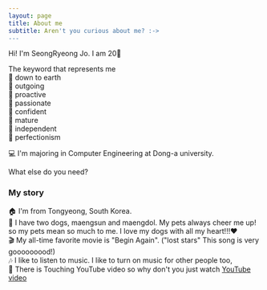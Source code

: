 ```yaml
---
layout: page
title: About me
subtitle: Aren't you curious about me? :->
---
```


Hi! I'm SeongRyeong Jo. I am 20👼

The keyword that represents me  
  🙋 down to earth   
  🙋 outgoing   
  🙋 proactive   
  🙋 passionate   
  🙋 confident   
  🙋 mature   
  🙋 independent    
  🙋 perfectionism   

💻 I'm majoring in Computer Engineering at Dong-a university.

What else do you need?

### My story

🏠 I'm from Tongyeong, South Korea.  
🐶 I have two dogs, maengsun and maengdol. My pets always cheer me up! so my pets mean so much to me. I love my dogs with all my heart!!!♥  
🎬 My all-time favorite movie is "Begin Again". ("lost stars" This song is very gooooooood!)    
🎶 I like to listen to music. I like to turn on music for other people too,  
💟 There is Touching YouTube video so why don't you just watch [YouTube video](https://www.youtube.com/watch?v=fmRHurypT4c&list=WL&index=2)  
